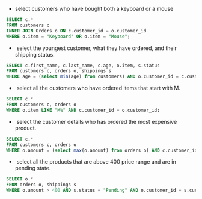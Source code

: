 - select customers who have bought both a keyboard or a mouse
```sql
SELECT c.*
FROM customers c
INNER JOIN Orders o ON c.customer_id = o.customer_id
WHERE o.item = "Keyboard" OR o.item = "Mouse";
```

-  select the youngest customer, what they have ordered, and their shipping status.
```sql
SELECT c.first_name, c.last_name, c.age, o.item, s.status
FROM customers c, orders o, shippings s
WHERE age = (select min(age) from customers) AND o.customer_id = c.customer_id AND s.customer = c.customer_id;
```


-  select all the customers who have ordered items that start with M.

```sql
SELECT c.*
FROM customers c, orders o
WHERE o.item LIKE "M%" AND c.customer_id = o.customer_id;
```

-  select the customer details who has ordered the most expensive product.

```sql
SELECT c.*
FROM customers c, orders o
WHERE o.amount = (select max(o.amount) from orders o) AND c.customer_id = o.customer_id;
```


-  select all the products that are above 400 price range and are in pending state.

```sql
SELECT o.*
FROM orders o, shippings s
WHERE o.amount > 400 AND s.status = "Pending" AND o.customer_id = s.customer;
```